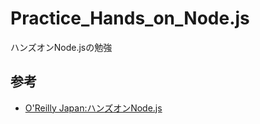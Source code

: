 # Practice_Hands_on_Node.js
ハンズオンNode.jsの勉強

## 参考

- [O'Reilly Japan:ハンズオンNode.js](https://www.oreilly.co.jp/books/9784873119236/)
